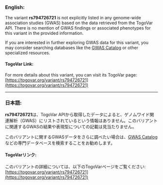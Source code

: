 ### English:
The variant **rs794726721** is not explicitly listed in any genome-wide association studies (GWAS) based on the data retrieved from the TogoVar API. There is no mention of GWAS findings or associated phenotypes for this variant in the provided information.

If you are interested in further exploring GWAS data for this variant, you may consider searching databases like the [GWAS Catalog](https://www.ebi.ac.uk/gwas/) or other specialized resources.

#### TogoVar Link:
For more details about this variant, you can visit its TogoVar page: [https://togovar.org/variant/rs794726721](https://togovar.org/variant/rs794726721)

---

### 日本語:
**rs794726721**は、TogoVar APIから取得したデータによると、ゲノムワイド関連解析（GWAS）にリストされているという情報はありません。このバリアントに関連するGWASの結果や表現型についての記載は見当たりません。

このバリアントに関するGWASデータをさらに調べたい場合は、[GWAS Catalog](https://www.ebi.ac.uk/gwas/)などの専門データベースを検索することをお勧めします。

#### TogoVarリンク:
このバリアントの詳細については、以下のTogoVarページをご覧ください: [https://togovar.org/variant/rs794726721](https://togovar.org/variant/rs794726721)
